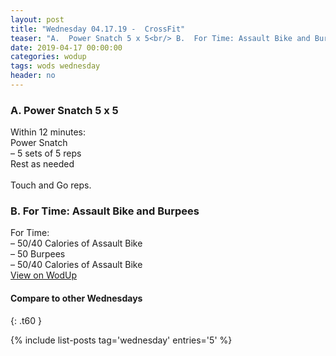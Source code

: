 ```yaml
---
layout: post
title: "Wednesday 04.17.19 -  CrossFit"
teaser: "A.  Power Snatch 5 x 5<br/> B.  For Time: Assault Bike and Burpees"
date: 2019-04-17 00:00:00
categories: wodup
tags: wods wednesday
header: no
---
```



<h3>A.  Power Snatch 5 x 5</h3>
Within 12 minutes:<br/>
Power Snatch<br/>– 5 sets of 5 reps <br/>Rest as needed<br/><br/>Touch and Go reps.
<h3>B.  For Time: Assault Bike and Burpees</h3>
For Time:<br/>– 50/40 Calories of Assault Bike<br/>– 50 Burpees<br/>– 50/40 Calories of Assault Bike<br/>
<a href="https://www.wodup.com/gyms/asphodel/wods/15300" target="blank">View on WodUp</a>


#### Compare to other Wednesdays
{: .t60 }

{% include list-posts tag='wednesday' entries='5' %}